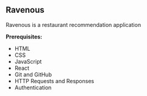 ## Ravenous
Ravenous is a restaurant recommendation application

**Prerequisites:**
- HTML
- CSS
- JavaScript
- React
- Git and GitHub
- HTTP Requests and Responses
- Authentication
